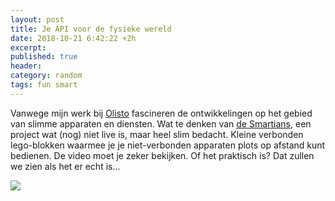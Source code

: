 ```yaml
---
layout: post
title: Je API voor de fysieke wereld
date: 2018-10-21 6:42:22 +2h
excerpt:
published: true
header:
category: random
tags: fun smart
---
```

Vanwege mijn werk bij [Olisto](https://olisto.com) fascineren de ontwikkelingen op het gebied van slimme apparaten en diensten. Wat te denken van [de Smartians](http://frolicstudio.com/portfolio/smartians/?ref=producthunt), een project wat (nog) niet live is, maar heel slim bedacht. Kleine verbonden lego-blokken waarmee je je niet-verbonden apparaten plots op afstand kunt bedienen. De video moet je zeker bekijken. Of het praktisch is? Dat zullen we zien als het er echt is...

![](../images/smartians.gif)